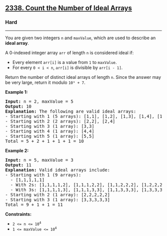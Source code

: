### <h2><a href="https://leetcode.com/problems/count-the-number-of-ideal-arrays/">2338. Count the Number of Ideal Arrays</a></h2>  
<h3>Hard</h3>  
<hr>  
<div>  
<p>You are given two integers <code>n</code> and <code>maxValue</code>, which are used to describe an <strong>ideal array</strong>.</p>

<p>A 0-indexed integer array <code>arr</code> of length <code>n</code> is considered ideal if:</p>
<ul>
  <li>Every element <code>arr[i]</code> is a value from <code>1</code> to <code>maxValue</code>.</li>
  <li>For every <code>0 &lt; i &lt; n</code>, <code>arr[i]</code> is divisible by <code>arr[i - 1]</code>.</li>
</ul>

<p>Return the number of distinct ideal arrays of length <code>n</code>. Since the answer may be very large, return it modulo <code>10⁹ + 7</code>.</p>

<p><strong>Example 1:</strong></p>
<pre>
<strong>Input:</strong> n = 2, maxValue = 5
<strong>Output:</strong> 10
<strong>Explanation:</strong> The following are valid ideal arrays:
- Starting with 1 (5 arrays): [1,1], [1,2], [1,3], [1,4], [1,5]
- Starting with 2 (2 arrays): [2,2], [2,4]
- Starting with 3 (1 array): [3,3]
- Starting with 4 (1 array): [4,4]
- Starting with 5 (1 array): [5,5]
Total = 5 + 2 + 1 + 1 + 1 = 10
</pre>

<p><strong>Example 2:</strong></p>
<pre>
<strong>Input:</strong> n = 5, maxValue = 3
<strong>Output:</strong> 11
<strong>Explanation:</strong> Valid ideal arrays include:
- Starting with 1 (9 arrays): 
  - [1,1,1,1,1]
  - With 2s: [1,1,1,1,2], [1,1,1,2,2], [1,1,2,2,2], [1,2,2,2,2]
  - With 3s: [1,1,1,1,3], [1,1,1,3,3], [1,1,3,3,3], [1,3,3,3,3]
- Starting with 2 (1 array): [2,2,2,2,2]
- Starting with 3 (1 array): [3,3,3,3,3]
Total = 9 + 1 + 1 = 11
</pre>

<p><strong>Constraints:</strong></p>
<ul>
  <li><code>2 <= n <= 10<sup>4</sup></code></li>
  <li><code>1 <= maxValue <= 10<sup>4</sup></code></li>
</ul>
</div>
